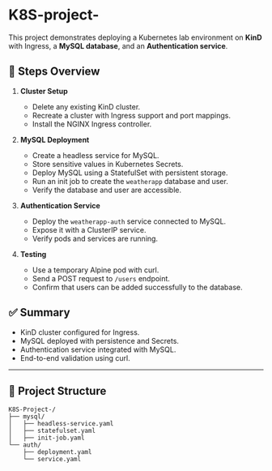 # K8S-project-

This project demonstrates deploying a Kubernetes lab environment on **KinD** with Ingress, a **MySQL database**, and an **Authentication service**.

## 📌 Steps Overview

1. **Cluster Setup**
   - Delete any existing KinD cluster.
   - Recreate a cluster with Ingress support and port mappings.
   - Install the NGINX Ingress controller.

2. **MySQL Deployment**
   - Create a headless service for MySQL.
   - Store sensitive values in Kubernetes Secrets.
   - Deploy MySQL using a StatefulSet with persistent storage.
   - Run an init job to create the `weatherapp` database and user.
   - Verify the database and user are accessible.

3. **Authentication Service**
   - Deploy the `weatherapp-auth` service connected to MySQL.
   - Expose it with a ClusterIP service.
   - Verify pods and services are running.

4. **Testing**
   - Use a temporary Alpine pod with curl.
   - Send a POST request to `/users` endpoint.
   - Confirm that users can be added successfully to the database.
  


## ✅ Summary
- KinD cluster configured for Ingress.
- MySQL deployed with persistence and Secrets.
- Authentication service integrated with MySQL.
- End-to-end validation using curl.

---

## 📂 Project Structure

```plaintext
K8S-Project-/
├── mysql/
│   ├── headless-service.yaml
│   ├── statefulset.yaml
│   ├── init-job.yaml
└── auth/
    ├── deployment.yaml
    └── service.yaml

